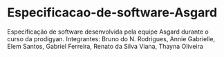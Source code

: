# Especificacao-de-software-Asgard
Especificação de software desenvolvida pela equipe Asgard durante o curso da prodigyan. 
Integrantes: Bruno do N. Rodrigues, Annie Gabrielle, Elem Santos, Gabriel Ferreira, Renato da Silva Viana, Thayna Oliveira
